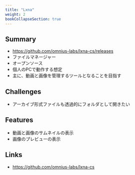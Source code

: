 ```yaml
---
title: "Lxna"
weight: 2
bookCollapseSection: true
---
```


## Summary

- https://github.com/omnius-labs/lxna-cs/releases
- ファイルマネージャー
- オープンソース
- 個人のPCで動作する想定
- 主に、動画と画像を管理するツールとなることを目指す

## Challenges

- アーカイブ形式ファイルも透過的にフォルダとして開きたい

## Features

- 動画と画像のサムネイルの表示
- 画像のプレビューの表示

## Links

- https://github.com/omnius-labs/lxna-cs
